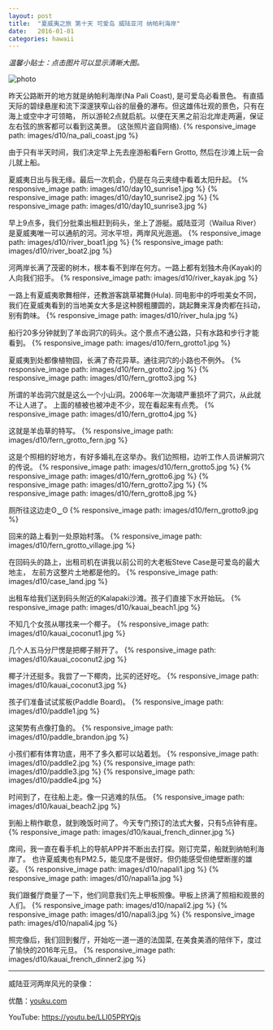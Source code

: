 ```yaml
---
layout: post
title:  "夏威夷之旅 第十天 可爱岛 威陆亚河 纳帕利海岸"
date:   2016-01-01
categories: hawaii 
---
```


*温馨小贴士：点击图片可以显示清晰大图。*

![photo]({{site.url}}/images/d9/route_kauai.jpg)

昨天公路断开的地方就是纳帕利海岸(Na Pali Coast), 是可爱岛必看景色。
有直插天际的碧绿悬崖和流下深邃狭窄山谷的层叠的瀑布。但这雄伟壮观的景色，只有在海上或空中才可领略，
所以游轮2点就启航。以便在天黑之前沿北岸走两遍，保证左右弦的旅客都可以看到这美景。
(这张照片盗自网络).
{% responsive_image path: images/d10/na_pali_coast.jpg %}

由于只有半天时间，我们决定早上先去座游船看Fern Grotto, 然后在沙滩上玩一会儿就上船。

夏威夷日出与我无缘。最后一次机会，仍是在乌云夹缝中看着太阳升起。
{% responsive_image path: images/d10/day10_sunrise1.jpg %}
{% responsive_image path: images/d10/day10_sunrise2.jpg %}
{% responsive_image path: images/d10/day10_sunrise3.jpg %}

早上9点多，我们分批乘出租赶到码头，坐上了游艇。威陆亚河（Wailua River）是夏威夷唯一可以通航的河。河水平坦，两岸风光迤逦。
{% responsive_image path: images/d10/river_boat1.jpg %}
{% responsive_image path: images/d10/river_boat2.jpg %}

河两岸长满了茂密的树木，根本看不到岸在何方。一路上都有划独木舟(Kayak)的人向我们招手。
{% responsive_image path: images/d10/river_kayak.jpg %}

一路上有夏威夷歌舞相伴，还教游客跳草裙舞(Hula). 同电影中的呼啦美女不同，
我们在夏威夷看到的当地美女大多是这种膀粗腰圆的，跳起舞来浑身肉都在抖动，别有韵味。
{% responsive_image path: images/d10/river_hula.jpg %}

船行20多分钟就到了羊齿洞穴的码头。这个景点不通公路，只有水路和步行才能看到。
{% responsive_image path: images/d10/fern_grotto1.jpg %}

夏威夷到处都像植物园，长满了奇花异草。通往洞穴的小路也不例外。
{% responsive_image path: images/d10/fern_grotto2.jpg %}
{% responsive_image path: images/d10/fern_grotto3.jpg %}

所谓的羊齿洞穴就是这么一个小山洞。2006年一次海啸严重损坏了洞穴，从此就不让人进了。
上面的植被也被冲走不少，现在看起来有点秃。
{% responsive_image path: images/d10/fern_grotto4.jpg %}

这就是羊齿草的特写。
{% responsive_image path: images/d10/fern_grotto_fern.jpg %}

这是个照相的好地方，有好多婚礼在这举办。我们边照相，边听工作人员讲解洞穴的传说。
{% responsive_image path: images/d10/fern_grotto5.jpg %}
{% responsive_image path: images/d10/fern_grotto6.jpg %}
{% responsive_image path: images/d10/fern_grotto7.jpg %}
{% responsive_image path: images/d10/fern_grotto8.jpg %}

厕所往这边走ʘ‿ʘ
{% responsive_image path: images/d10/fern_grotto9.jpg %}

回来的路上看到一处原始村落。
{% responsive_image path: images/d10/fern_grotto_village.jpg %}

在回码头的路上，出租司机在讲我以前公司的大老板Steve Case是可爱岛的最大地主，
左前方这整片土地都是他的。
{% responsive_image path: images/d10/case_land.jpg %}

出租车给我们送到码头附近的Kalapaki沙滩。孩子们直接下水开始玩。
{% responsive_image path: images/d10/kauai_beach1.jpg %}

不知几个女孩从哪找来一个椰子。
{% responsive_image path: images/d10/kauai_coconut1.jpg %}

几个人五马分尸愣是把椰子掰开了。
{% responsive_image path: images/d10/kauai_coconut2.jpg %}

椰子汁还挺多。我尝了一下椰肉，比买的还好吃。
{% responsive_image path: images/d10/kauai_coconut3.jpg %}

孩子们准备试试浆板(Paddle Board)。
{% responsive_image path: images/d10/paddle1.jpg %}

这架势有点像打鱼的。
{% responsive_image path: images/d10/paddle_brandon.jpg %}

小孩们都有体育功底，用不了多久都可以站着划。
{% responsive_image path: images/d10/paddle2.jpg %}
{% responsive_image path: images/d10/paddle3.jpg %}
{% responsive_image path: images/d10/paddle4.jpg %}

时间到了，在往船上走。像一只逃难的队伍。
{% responsive_image path: images/d10/kauai_beach2.jpg %}

到船上稍作歇息，就到晚饭时间了。今天专门预订的法式大餐，只有5点钟有座。
{% responsive_image path: images/d10/kauai_french_dinner.jpg %}

席间，我一直在看手机上的导航APP并不断出去打探。刚订完菜，船就到纳帕利海岸了。
也许夏威夷也有PM2.5，能见度不是很好。但仍能感受但绝壁断崖的雄姿。
{% responsive_image path: images/d10/napali1.jpg %}
{% responsive_image path: images/d10/napali1a.jpg %}

我们跟餐厅商量了一下，他们同意我们先上甲板照像。甲板上挤满了照相和观景的人们。
{% responsive_image path: images/d10/napali2.jpg %}
{% responsive_image path: images/d10/napali3.jpg %}
{% responsive_image path: images/d10/napali4.jpg %}

照完像后，我们回到餐厅，开始吃一道一道的法国菜, 在美食美酒的陪伴下，度过了愉快的2016年元旦。
{% responsive_image path: images/d10/kauai_french_dinner2.jpg %}

--------------------

威陆亚河两岸风光的录像：

优酷：[youku.com](http://v.youku.com/v_show/id_XMTQ0MTU1MjMyMA==.html)

YouTube: <https://youtu.be/LLl05PRYQjs>

